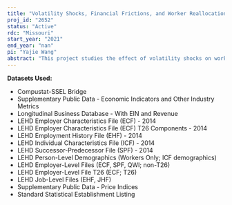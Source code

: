 ```yaml
---
title: "Volatility Shocks, Financial Frictions, and Worker Reallocation"
proj_id: "2652"
status: "Active"
rdc: "Missouri"
start_year: "2021"
end_year: "nan"
pi: "Yajie Wang"
abstract: "This project studies the effect of volatility shocks on worker reallocation through the financial channel. When the volatility of firm-level productivity increases, firms are more likely to go bankrupt because of the higher likelihood of bad shocks, especially for firms with higher leverage. Since workers bear losses after their firms' bankruptcy, highly leveraged firms need to pay higher wages as compensation and hire less. Consequently, a positive volatility shock generates worker outflows from highly leveraged firms to lowly leveraged firms, amplifying the recession. We will use Longitudinal Employer-Household Dynamics (LEHD) data which provides information on firms' employment, workers' earnings, and job transitions. The Longitudinal Business Database (LBD) supplements the LEHD files for more information on employment and other employer characteristics. We also prepare external data to supplement firms' financial information, including Compustat and the firm default probabilities calculated from the CRSP Daily Stock dataset. Compustat/CRSP will be linked to the County Business Patterns – Business Register (CBPBR) using the Compustat-SSEL Bridge (CSB). CBPBR also provides internal identifiers to link to LEHD and LBD. Our main empirical tools are multivariate regressions for panel data with fixed effects. We will conduct our empirical analyses at the individual-level (worker-level and firm-level) and worker-firm-level (job-level) to analyze the impact of volatility shocks on firms' employment decisions and default probabilities, workers' earnings, and job transition probabilities conditional on firms' leverage. We expect to find that when volatility increases, highly leveraged firms are associated with higher default risks, higher wages, lower employment, and higher separation probabilities."
---
```


**Datasets Used:**

  - Compustat-SSEL Bridge 
  - Supplementary Public Data - Economic Indicators and Other Industry Metrics 
  - Longitudinal Business Database - With EIN and Revenue 
  - LEHD Employer Characteristics File (ECF) - 2014 
  - LEHD Employer Characteristics File (ECF) T26 Components - 2014 
  - LEHD Employment History File (EHF) - 2014 
  - LEHD Individual Characteristics File (ICF) - 2014 
  - LEHD Successor-Predecessor File (SPF) - 2014 
  - LEHD Person-Level Demographics (Workers Only; ICF demographics) 
  - LEHD Employer-Level Files (ECF, SPF, QWI; non-T26) 
  - LEHD Employer-Level File T26 (ECF; T26) 
  - LEHD Job-Level Files (EHF, JHF) 
  - Supplementary Public Data - Price Indices 
  - Standard Statistical Establishment Listing 

